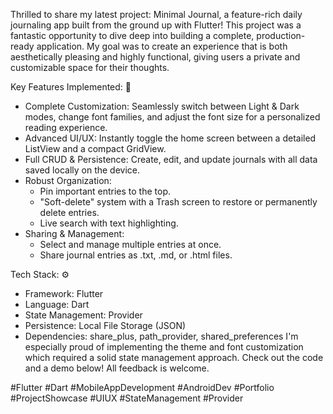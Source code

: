 Thrilled to share my latest project: Minimal Journal, a feature-rich daily journaling app built from the ground up with Flutter!
This project was a fantastic opportunity to dive deep into building a complete, production-ready application. My goal was to create an experience that is both aesthetically pleasing and highly functional, giving users a private and customizable space for their thoughts.


Key Features Implemented: 🎨
 * Complete Customization: Seamlessly switch between Light & Dark modes, change font families, and adjust the font size for a personalized reading experience.
 * Advanced UI/UX: Instantly toggle the home screen between a detailed ListView and a compact GridView.
 * Full CRUD & Persistence: Create, edit, and update journals with all data saved locally on the device.
 * Robust Organization:
   * Pin important entries to the top.
   * "Soft-delete" system with a Trash screen to restore or permanently delete entries.
   * Live search with text highlighting.
 * Sharing & Management:
   * Select and manage multiple entries at once.
   * Share journal entries as .txt, .md, or .html files.
  

Tech Stack: ⚙️
 * Framework: Flutter
 * Language: Dart
 * State Management: Provider
 * Persistence: Local File Storage (JSON)
 * Dependencies: share_plus, path_provider, shared_preferences
I'm especially proud of implementing the theme and font customization which required a solid state management approach. Check out the code and a demo below! All feedback is welcome.

#Flutter #Dart #MobileAppDevelopment #AndroidDev #Portfolio #ProjectShowcase #UIUX #StateManagement #Provider
